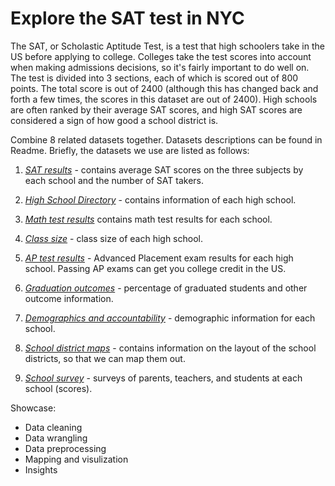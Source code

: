 # Explore the SAT test in NYC

The SAT, or Scholastic Aptitude Test, is a test that high schoolers take in the US before applying to college. Colleges take the test scores into account when making admissions decisions, so it's fairly important to do well on. The test is divided into 3 sections, each of which is scored out of 800 points. The total score is out of 2400 (although this has changed back and forth a few times, the scores in this dataset are out of 2400). High schools are often ranked by their average SAT scores, and high SAT scores are considered a sign of how good a school district is.

Combine 8 related datasets together. Datasets descriptions can be found in Readme. Briefly, the datasets we use are listed as follows:

1. [_SAT results_](https://data.cityofnewyork.us/Education/2012-SAT-Results/f9bf-2cp4) - contains average SAT scores on the three subjects by each school and the number of SAT takers.

2. [_High School Directory_](https://data.cityofnewyork.us/Education/2014-2015-DOE-High-School-Directory/n3p6-zve2) - contains information of each high school.

3. [_Math test results_](https://data.cityofnewyork.us/Education/2006-2011-NYS-Math-Test-Results-By-Grade-School-Le/jufi-gzgp) contains math test results for each school.

4. [_Class size_](https://data.cityofnewyork.us/Education/2010-2011-Class-Size-School-level-detail/urz7-pzb3) - class size of each high school.

5. [_AP test results_](https://data.cityofnewyork.us/Education/2010-AP-College-Board-School-Level-Results/itfs-ms3e) - Advanced Placement exam results for each high school. Passing AP exams can get you college credit in the US.

6. [_Graduation outcomes_](https://data.cityofnewyork.us/Education/2005-2010-Graduation-Outcomes-School-Level/vh2h-md7a) - percentage of graduated students and other outcome information.

7. [_Demographics and accountability_](https://data.cityofnewyork.us/Education/2006-2012-School-Demographics-and-Accountability-S/ihfw-zy9j) - demographic information for each school.

8. [_School district maps_](https://data.cityofnewyork.us/Education/School-Districts/r8nu-ymqj) - contains information on the layout of the school districts, so that we can map them out.

9. [_School survey_](https://data.cityofnewyork.us/Education/2011-NYC-School-Survey/mnz3-dyi8) - surveys of parents, teachers, and students at each school (scores).

Showcase:
- Data cleaning
- Data wrangling
- Data preprocessing
- Mapping and visulization
- Insights
